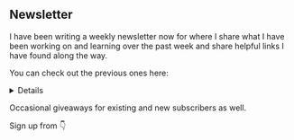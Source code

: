 <script>
  import DateDistance from '$lib/components/date-distance.svelte'
  import Details from '$lib/components/details.svelte'
  import Spotify from '$lib/components/spotify.svelte'
</script>

## Newsletter

I have been writing a weekly newsletter now for
<DateDistance date='2021-01-24' /> where I share what I have been
working on and learning over the past week and share helpful links I
have found along the way.

You can check out the previous ones here:

<Details buttonText="Expand to take a look.">

- Issue #15 [What do you call a snake that works for the government? A
  Civil Serpent.]
- Issue #14 [I wanted to be a baker, really kneaded the dough!]
- Issue #13 [I Can't Svelte Myself]
- Issue #12 [How do robots say goodbye? They use bye-nary 😂]
- Issue #11 [Sus Upon A Time]
- Issue #10 [What is a happy Australian's favourite emoji? 🙃]
- Issue #9 [That documentary about frogs was just ribetting!]
- Issue #8 [You deserve butter than this!]
- Issue #7 [Toast Malone!]
- Issue #6 [Bravocado!]
- Issue #5 [Font and center!]
- Issue #4 [In the DogeHouse!]
- Issue #3 [ARIA even sure?]

</Details>

Occasional giveaways for existing and new subscribers as well.

Sign up from 👇

[what do you call a snake that works for the government? a civil serpent.]:
  https://scottspence.com/newsletters/2021/05/02/
[i wanted to be a baker, really kneaded the dough!]:
  https://scottspence.com/newsletters/2021/04/25/
[i can't svelte myself]:
  https://scottspence.com/newsletters/2021/04/18/
[how do robots say goodbye? they use bye-nary 😂]:
  https://scottspence.com/newsletters/2021/04/11/
[sus upon a time]: https://scottspence.com/newsletters/2021/04/04/
[what is a happy australian's favourite emoji? 🙃]:
  https://scottspence.com/newsletters/2021/03/28/
[that documentary about frogs was just ribetting!]:
  https://scottspence.com/newsletters/2021/03/21/
[you deserve butter than this!]:
  https://scottspence.com/newsletters/2021/03/14/
[toast malone!]: https://scottspence.com/newsletters/2021/03/07/
[bravocado!]: https://scottspence.com/newsletters/2021/02/28/
[font and center!]: https://scottspence.com/newsletters/2021/02/21/
[in the dogehouse!]: https://scottspence.com/newsletters/2021/02/14/
[aria even sure?]: https://scottspence.com/newsletters/2021/02/07/
